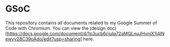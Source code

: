 # GSoC
This repository contains all documents related to my Google Summer of Code with Chromium.
You can view the (design doc)[https://docs.google.com/document/d/1p3ucb6cjuIa72aMQLnuJHvniX1j4lNewvy28C39oAdo/edit?usp=sharing] here.
